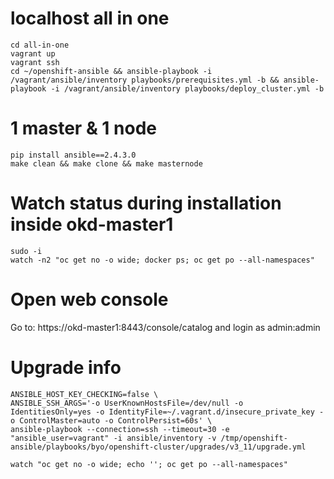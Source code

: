 # localhost all in one
```
cd all-in-one
vagrant up
vagrant ssh
cd ~/openshift-ansible && ansible-playbook -i /vagrant/ansible/inventory playbooks/prerequisites.yml -b && ansible-playbook -i /vagrant/ansible/inventory playbooks/deploy_cluster.yml -b
```

# 1 master & 1 node
```
pip install ansible==2.4.3.0
make clean && make clone && make masternode
```

# Watch status during installation inside okd-master1
```
sudo -i
watch -n2 "oc get no -o wide; docker ps; oc get po --all-namespaces"
```

# Open web console

Go to: https://okd-master1:8443/console/catalog and login as admin:admin

# Upgrade info
```
ANSIBLE_HOST_KEY_CHECKING=false \
ANSIBLE_SSH_ARGS='-o UserKnownHostsFile=/dev/null -o IdentitiesOnly=yes -o IdentityFile=~/.vagrant.d/insecure_private_key -o ControlMaster=auto -o ControlPersist=60s' \
ansible-playbook --connection=ssh --timeout=30 -e "ansible_user=vagrant" -i ansible/inventory -v /tmp/openshift-ansible/playbooks/byo/openshift-cluster/upgrades/v3_11/upgrade.yml

watch "oc get no -o wide; echo ''; oc get po --all-namespaces"
```
